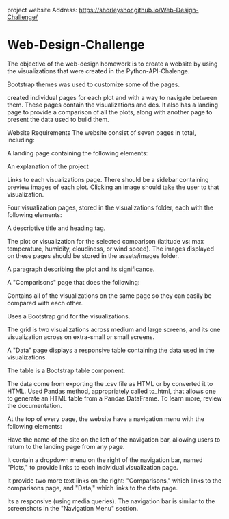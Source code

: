 project website Address: https://shorleyshor.github.io/Web-Design-Challenge/
# Web-Design-Challenge

The objective of the web-design homework is to create a website by using the visualizations that were created in the Python-API-Chalenge.

Bootstrap themes was used to customize some of the pages.

created individual pages for each plot and with a way to navigate between them. These pages contain the visualizations and des. It also has a landing page to provide a comparison of all the plots, along with another page to present the data used to build them.

Website Requirements
The website consist of seven pages in total, including:

A landing page containing the following elements:

An explanation of the project

Links to each visualizations page. There should be a sidebar containing preview images of each plot. Clicking an image should take the user to that visualization.

Four visualization pages, stored in the visualizations folder, each with the following elements:

A descriptive title and heading tag.

The plot or visualization for the selected comparison (latitude vs: max temperature, humidity, cloudiness, or wind speed). The images displayed on these pages should be stored in the assets/images folder.

A paragraph describing the plot and its significance.

A "Comparisons" page that does the following:

Contains all of the visualizations on the same page so they can easily be compared with each other.

Uses a Bootstrap grid for the visualizations.

The grid is two visualizations across medium and large screens, and its one visualization across on extra-small or small screens.


A "Data" page displays a responsive table containing the data used in the visualizations.

The table is a Bootstrap table component.

The data come from exporting the .csv file as HTML or by converted it to HTML. Used Pandas method, appropriately called to_html, that allows one to generate an HTML table from a Pandas DataFrame. To learn more, review the documentation.

At the top of every page, the website have a navigation menu with the following elements:


Have the name of the site on the left of the navigation bar, allowing users to return to the landing page from any page.


It contain a dropdown menu on the right of the navigation bar, named "Plots," to provide links to each individual visualization page.


It provide two more text links on the right: "Comparisons," which links to the comparisons page, and "Data," which links to the data page.


Its a responsive (using media queries). The navigation bar is similar to the screenshots in the "Navigation Menu" section.

